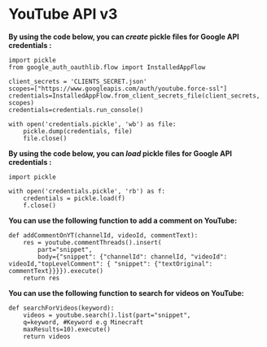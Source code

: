 # YouTube API v3
**By using the code below, you can *create* pickle files for Google API credentials :**

    import pickle
    from google_auth_oauthlib.flow import InstalledAppFlow
    
    client_secrets = 'CLIENTS_SECRET.json'
    scopes=["https://www.googleapis.com/auth/youtube.force-ssl"]
    credentials=InstalledAppFlow.from_client_secrets_file(client_secrets, scopes)
    credentials=credentials.run_console()
    
    with open('credentials.pickle', 'wb') as file:
	    pickle.dump(credentials, file)
	    file.close()

**By using the code below, you can *load* pickle files for Google API credentials :**

    import pickle
    
    with open('credentials.pickle', 'rb') as f:
	    credentials = pickle.load(f)
	    f.close()
**You can use the following function to add a comment on YouTube:**

    def addCommentOnYT(channelId, videoId, commentText):
	    res = youtube.commentThreads().insert(
		    part="snippet",
		    body={"snippet": {"channelId": channelId, "videoId": videoId,"topLevelComment": { "snippet": {"textOriginal": commentText}}}}).execute()
		return res

**You can use the following function to search for videos on YouTube:**

    def searchForVideos(keyword):
	    videos = youtube.search().list(part="snippet",
	    q=keyword, #Keyword e.g Minecraft
	    maxResults=10).execute()
	    return videos
